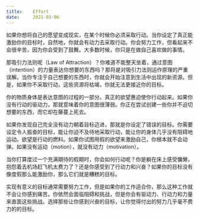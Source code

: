 ```yaml
---
title:    Effort
date:     2021-03-06
---
```


如果你想将自己的愿望变成现实，在某个时候你必须采取行动。当你设定了真正能激励你的目标时，自然地，你就会有动力去采取行动。你会努力工作，但看起来不会很辛苦，因为你会受到了鼓舞。大多数时候，你只是在做自己喜欢做的事情。

那吸引力法则呢（Law of Attraction）？你难道不能整天坐着，通过意图（intention）的力量表达你想要的东西吗？那将是对吸引力法则运作原理的严重误解。当你专注于自己想要的东西时，你就会开始注意到生活中出现的新资源。但是，如果你不采取行动，这些资源将枯竭，你就无法更接近你的目标。

你的物质身体是表达意图的过程的一部分。真正的欲望惠迫使你行动起来。如果你没有行动的驱动力，那就意味着你的意图很薄弱。你正在尝试创建一些你并不迫切想要的东西，而它却在藤蔓上死去。

如果你发现自己完全没有动力朝着目标迈进，那就是你设定了错误的目标。你需要设定令人振奋的目标，能让你迫不及待地采取行动，能让你的身体几乎没有阻碍地运动。欲望是行动的燃料。如果你试图用假的欲望来激励自己，你根本就不会动弹。如果没有运动（motion），就没有动力（motivation）。

当你打算度过一个充满期待的假期时，你会如何行动呢？你是躺在床上感受慵懒，抱怨着去机场赶飞机太费力了？还是你感受到了行动力和兴奋？如果你的目标没有像度假那么能激励你，那么它们就是糟糕的目标。

实现有意义的目标通常需要努力工作，但是如果你的工作适合你，那么这种工作就不会让你感到痛苦。你依然会面临阻碍和挑战，但是你会有驱动力、行动力和力量来直面这些挑战。选择那些让你感到兴奋的目标，让你觉得付出的努力几乎毫不费力的的目标。
